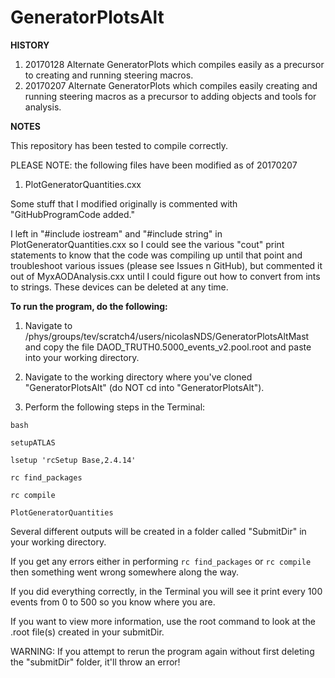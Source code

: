 # GeneratorPlotsAlt

**HISTORY**

1) 20170128 Alternate GeneratorPlots which compiles easily as a precursor to creating and running steering macros.
2) 20170207 Alternate GeneratorPlots which compiles easily creating and running steering macros as a precursor to adding objects and tools for analysis.

**NOTES**

This repository has been tested to compile correctly.

PLEASE NOTE: the following files have been modified as of 20170207

1) PlotGeneratorQuantities.cxx

Some stuff that I modified originally is commented with "GitHubProgramCode added."

I left in "#include iostream" and "#include string" in PlotGeneratorQuantities.cxx so I could see the various "cout" print statements to know that the code was compiling up until that point and troubleshoot various issues (please see Issues n GitHub), but commented it out of MyxAODAnalysis.cxx until I could figure out how to convert from ints to strings.  These devices can be deleted at any time.

**To run the program, do the following:**

1) Navigate to /phys/groups/tev/scratch4/users/nicolasNDS/GeneratorPlotsAltMast and copy the file DAOD_TRUTH0.5000_events_v2.pool.root and paste into your working directory.

2) Navigate to the working directory where you've cloned "GeneratorPlotsAlt" (do NOT cd into "GeneratorPlotsAlt").

3) Perform the following steps in the Terminal:

`bash`

`setupATLAS`

`lsetup 'rcSetup Base,2.4.14'`

`rc find_packages`

`rc compile`

`PlotGeneratorQuantities`

Several different outputs will be created in a folder called "SubmitDir" in your working directory.

If you get any errors either in performing `rc find_packages` or `rc compile` then something went wrong somewhere along the way.

If you did everything correctly, in the Terminal you will see it print every 100 events from 0 to 500 so you know where you are.

If you want to view more information, use the root command to look at the .root file(s) created in your submitDir.

WARNING: If you attempt to rerun the program again without first deleting the "submitDir" folder, it'll throw an error!
